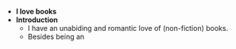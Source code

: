 - **I love books**
- **Introduction**
	- I have an unabiding and romantic love of (non-fiction) books.
	- Besides being an